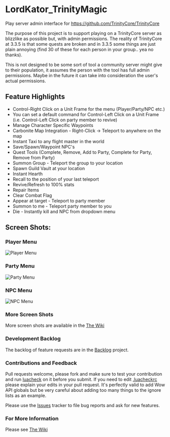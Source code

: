 # LordKator_TrinityMagic
Play server admin interface for https://github.com/TrinityCore/TrinityCore

The purpose of this project is to support playing on a TrinityCore server as blizzlike as possible but, with admin permissions. The reality of TrinityCore at 3.3.5 is that some quests are broken and in 3.3.5 some things are just plain annoying (find 30 of these for each person in your group.. yea no thanks).

This is not designed to be some sort of tool a community server might give to their population, it assumes the person with the tool has full admin permissions. Maybe in the future it can take into consideration the user's actual permissions.

## Feature Highlights

* Control-Right Click on a Unit Frame for the menu (Player/Party/NPC etc.)
* You can set a default command for Control-Left Click on a Unit Frame (i.e. Control-Left Click on party member to revive)
* Manage Character Specific Waypoints
* Carbonite Map Integration - Right-Click -> Teleport to anywhere on the map
* Instant Taxi to any flight master in the world
* Save/Spawn/Waypoint NPC's
* Quest Tools (Complete, Remove, Add to Party, Complete for Party, Remove from Party)
* Summon Group - Teleport the group to your location
* Spawn Guild Vault at your location
* Instant Hearth
* Recall to the position of your last teleport
* Revive/Refresh to 100% stats
* Repair Items
* Clear Combat Flag
* Appear at target - Teleport to party member
* Summon to me - Teleport party member to you
* Die - Instantly kill and NPC from dropdown menu

## Screen Shots:

### Player Menu
![Player Menu](https://raw.githubusercontent.com/wiki/karlbunch/LordKator_TrinityMagic/images/ss01.jpeg)

### Party Menu
![Party Menu](https://raw.githubusercontent.com/wiki/karlbunch/LordKator_TrinityMagic/images/ss16.jpeg)

### NPC Menu
![NPC Menu](https://raw.githubusercontent.com/wiki/karlbunch/LordKator_TrinityMagic/images/ss23.jpeg)

### More Screen Shots

More screen shots are available in the [The Wiki](https://github.com/karlbunch/LordKator_TrinityMagic/wiki/Screen-Shots)

### Development Backlog

The backlog of feature requests are in the [Backlog](/../../projects/1) project.

### Contributions and Feedback

Pull requests welcome, please fork and make sure to test your contribution and run [luacheck](https://github.com/mpeterv/luacheck) on it before you submit.  If you need to edit [.luacheckrc](.luacheckrc) please explain your edits in your pull request.  It's perfectly valid to add Wow API globals but be very careful about adding too many things to the ignore lists as an example.

Please use the [Issues](/../../issues/) tracker to file bug reports and ask for new features.

### For More Information

Please see [The Wiki](https://github.com/karlbunch/LordKator_TrinityMagic/wiki)


